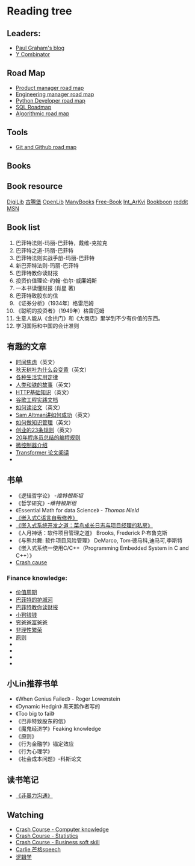 # Reading tree

## Leaders:

* [Paul Graham's blog](https://www.paulgraham.com/articles.html)
* [Y Combinator](https://www.ycombinator.com/library)

## Road Map

* [Product manager road map](https://roadmap.sh/product-manager#)
* [Engineering manager road map](https://roadmap.sh/engineering-manager)
* [Python Developer road map](https://roadmap.sh/python)
* [SQL Roadmap](https://roadmap.sh/sql)
* [Algorithmic road map](https://roadmap.sh/ai/how-to-learn-algorithmic)


## Tools

* [Git and Github road map](https://roadmap.sh/git-github)
## Books

## Book resource

[DigiLib](https://digilibraries.com/)
[古腾堡](https://www.gutenberg.org/)
[OpenLib](https://openlibrary.org/)
[ManyBooks](https://manybooks.net/)
[Free-Book](https://www.free-ebooks.net/)
[Int_ArKvi](https://web.archive.org/)
[Bookboon](https://bookboon.com/)
[reddit](https://www.reddit.com/)
[MSN](https://www.msn.com/zh-cn/feed?ocid=nl_article_link)

## Book list

1. 巴菲特法则-玛丽-巴菲特，戴维-克拉克
2. 巴菲特之道-玛丽-巴菲特
3. 巴菲特法则实战手册-玛丽-巴菲特
4. 新巴菲特法则-玛丽-巴菲特
5. 巴菲特教你读财报
6. 投资价值理论-约翰-伯尔-威廉姆斯
7. 一本书读懂财报 (肖星 著) 
8. 巴菲特致股东的信
9. 《证券分析》（1934年）格雷厄姆
10. 《聪明的投资者》（1949年）格雷厄姆
11. 生意人能从《金拱门》和《大商店》里学到不少有价值的东西。
12. 学习国际和中国的会计准则

## 有趣的文章

* [时间焦虑](https://nesslabs.com/time-anxiety)（英文）
* [秋天树叶为什么会变黄](https://collabfund.com/blog/three-big-things-the-most-important-forces-shaping-the-world/)（英文）
* [各种生活实用定律](https://github.com/nusr/hacker-laws-zh)
* [人类和铁的故事](https://blog.rootsofprogress.org/iron-from-mythical-to-mundane)（英文）
* [HTTP基础知识](http://www.steves-internet-guide.com/http-basics/)（英文）
* [谷歌工程实践文档](https://github.com/xindoo/eng-practices-cn?tab=readme-ov-file)
* [如何读论文](https://blog.csdn.net/qianlong4526888/article/details/11269129)（英文）
* [Sam Altman讲如何成功](https://threadreaderapp.com/thread/1214274038933020672.html)（英文）
* [如何做知识管理](https://tkainrad.dev/posts/managing-my-personal-knowledge-base/)（英文）
* [创业的23条规则](https://joisig.com/rules-software-startup-minimum-hassle)（英文）
* [20年程序员总结的编程规则](https://alexewerlof.medium.com/my-guiding-principles-after-20-years-of-programming-a087dc55596c)
* [微控制器介绍](https://blog.toit.io/what-you-need-to-know-about-microcontrollers-5fabd6d5b019)
* [Transformer 论文阅读](https://www.youtube.com/watch?v=nzqlFIcCSWQ)
*

## 书单

* 《逻辑哲学论》 -_维特根斯坦_
* 《哲学研究》-_维特根斯坦_
* 《Essential Math for data Science》 - _Thomas Nield_
* [《嵌入式C语言自我修养》](https://book.douban.com/subject/35446929//)
* [《嵌入式系统开发之道：菜鸟成长日志与项目经理的私房》](https://www.yuque.com/xlu103/rvt9mr/rge2qngmt2nbtmhm)
* 《人月神话：软件项目管理之道》 Brooks, Frederick P·布鲁克斯
* 《与熊共舞: 软件项目风险管理》 DeMarco, Tom·德马科,迪马可,李斯特
* 《嵌入式系统一使用C/C++（Programming Embedded System in C and C++）》
* [Crash cause](https://markitdown.pro/)

### Finance knowledge:

* [价值周期]()
* [巴菲特的护城河]()
* [巴菲特教你读财报]()
* [小狗钱钱]()
* [穷爸爸富爸爸]()
* [非理性繁荣]()
* [原则]()
* []()
* []()
* []()
* []()


## 小Lin推荐书单

* 《When Genius Failed》 - Roger Lowenstein
* 《Dynamic Hedgin》 黑天鹅作者写的
* 《Too big to fail》
* 《巴菲特致股东的信》
* 《魔鬼经济学》Feaking knowledge
* 《原则》
* 《行为金融学》锚定效应
* 《行为心理学》
* 《社会成本问题》-科斯论文

## 读书笔记

* [《非暴力沟通》](https://www.toutiao.com/article/7429707685110481418/?log_from=3f02b4955e25d_1729949861986)


## Watching

  - [Crash Course - Computer knowledge](https://www.youtube.com/watch?v=tpIctyqH29Q&list=PL8dPuuaLjXtNlUrzyH5r6jN9ulIgZBpdo)
- [Crash Course - Statistics](https://www.youtube.com/watch?v=zouPoc49xbk&list=PL8dPuuaLjXtNM_Y-bUAhblSAdWRnmBUcr)
- [Crash Course - Business soft skill](https://www.youtube.com/watch?v=8UnfCkFVQ9E&list=PL8dPuuaLjXtMBsfP-lP28IFvfkISqJofM)
- [Carlie 芒格speech](https://www.youtube.com/watch?v=kjRK2A4q1fc)
- [逻辑学](https://www.youtube.com/watch?v=dBJI2Z9NxHo&t=3s)